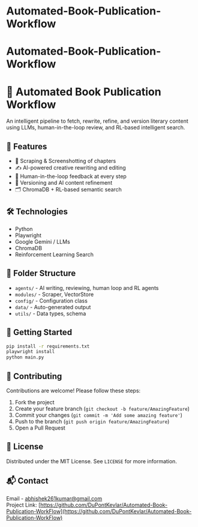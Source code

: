 # Automated-Book-Publication-Workflow

# Automated-Book-Publication-Workflow

# 📘 Automated Book Publication Workflow

An intelligent pipeline to fetch, rewrite, refine, and version literary content using LLMs, human-in-the-loop review, and RL-based intelligent search.

## 🚀 Features

- 📖 Scraping & Screenshotting of chapters
- ✍️ AI-powered creative rewriting and editing
- 🧠 Human-in-the-loop feedback at every step
- 🔁 Versioning and AI content refinement
- 🗂️ ChromaDB + RL-based semantic search

## 🛠️ Technologies

- Python
- Playwright
- Google Gemini / LLMs
- ChromaDB
- Reinforcement Learning Search

## 📂 Folder Structure

- `agents/` - AI writing, reviewing, human loop and RL agents
- `modules/` - Scraper, VectorStore
- `config/` - Configuration class
- `data/` - Auto-generated output
- `utils/` - Data types, schema

## 🏁 Getting Started

```bash
pip install -r requirements.txt
playwright install
python main.py
```

## 🤝 Contributing
Contributions are welcome! Please follow these steps:
1. Fork the project
2. Create your feature branch (`git checkout -b feature/AmazingFeature`)
3. Commit your changes (`git commit -m 'Add some amazing feature'`)
4. Push to the branch (`git push origin feature/AmazingFeature`)
5. Open a Pull Request

## 📜 License
Distributed under the MIT License. See `LICENSE` for more information.

## 📬 Contact
Email - abhishek261kumar@gmail.com  
Project Link: [https://github.com/DuPontKevlar/Automated-Book-Publication-WorkFlow](https://github.com/DuPontKevlar/Automated-Book-Publication-WorkFlow)
